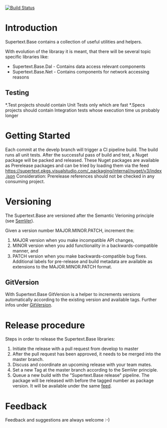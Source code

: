 [![Build Status](https://supertext.visualstudio.com/Supertext/_apis/build/status/Supertext.Base%20Release)](https://supertext.visualstudio.com/Supertext/_build/latest?definitionId=18)

# Introduction 
Supertext.Base contains a collection of useful utilities and helpers. 

With evolution of the libraray it is meant, that there will be several topic specific libraries like:
* Supertext.Base.Dal - Contains data access relevant components
* Supertext.Base.Net - Contains components for network accessing reasons

## Testing 
*.Test projects should contain Unit Tests only which are fast
*.Specs projects should contain Integration tests whose execution time us probably longer

# Getting Started
Each commit at the develp branch will trigger a CI pipeline build. The build runs all unit tests. After the successful pass of build and test, 
a Nuget package will be packed and released. These Nuget packages are available as Prerelease packages and can be tried by loading them via the feed https://supertext.pkgs.visualstudio.com/_packaging/internal/nuget/v3/index.json
Consideration: Prerelease references should not be checked in any consuming project.

# Versioning
The Supertext.Base are versioned after the Semantic Verioning principle (see [SemVer](https://semver.org/)).

Given a version number MAJOR.MINOR.PATCH, increment the:

1. MAJOR version when you make incompatible API changes,
2. MINOR version when you add functionality in a backwards-compatible manner, and
3. PATCH version when you make backwards-compatible bug fixes.
Additional labels for pre-release and build metadata are available as extensions to the MAJOR.MINOR.PATCH format.

## GitVersion
With Supertext.Base GitVersion is a helper to increments versions automatically according to the existing version and available tags.
Further infos under [GitVersion](https://gitversion.readthedocs.io/en/latest/).

# Release procedure
Steps in order to release the Supertext.Base libraries:
1. Initiate the release with a pull request from develop to master
2. After the pull request has been approved, it needs to be merged into the master branch.
3. Discuss and coordinate an upcoming release with your team mates.
4. Set a new Tag at the master branch according to the SemVer principle. 
5. Queue a new build with the "Supertext.Base release" pipeline.
	The package will be released with before the tagged number as package version. It will be available under the same [feed](https://supertext.pkgs.visualstudio.com/_packaging/internal/nuget/v3/index.json).

# Feedback
Feedback and suggestions are always welcome :-)